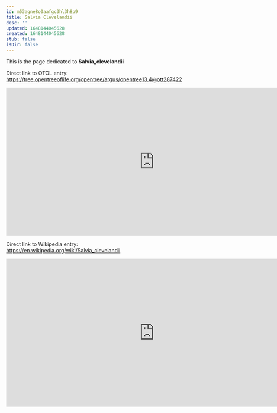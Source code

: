 ```yaml
---
id: m53agne8o0aafgc3hl3h8p9
title: Salvia Clevelandii
desc: ''
updated: 1648144045628
created: 1648144045628
stub: false
isDir: false
---
```

This is the page dedicated to **Salvia_clevelandii**


Direct link to OTOL entry: https://tree.opentreeoflife.org/opentree/argus/opentree13.4@ott287422



<html>
    <body>
    <iframe src="https://tree.opentreeoflife.org/opentree/argus/opentree13.4@ott287422"
    width="800" height="400" frameborder="0" allowfullscreen> </iframe>
    </body>
</html>
    


Direct link to Wikipedia entry: https://en.wikipedia.org/wiki/Salvia_clevelandii



<html>
    <body>
    <iframe src="https://en.wikipedia.org/wiki/Salvia_clevelandii"
    width="800" height="400" frameborder="0" allowfullscreen> </iframe>
    </body>
</html>
    
